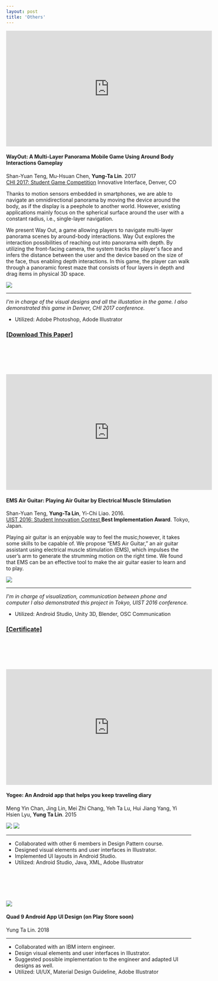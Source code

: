 ```yaml
---
layout: post
title: 'Others'
---
```


<iframe width="560" height="315" src="https://www.youtube.com/embed/_9Xy1V9iuyQ" frameborder="0" allow="accelerometer; autoplay; encrypted-media; gyroscope; picture-in-picture" allowfullscreen></iframe>

#### WayOut: A Multi-Layer Panorama Mobile Game Using Around Body Interactions Gameplay

Shan-Yuan Teng, Mu-Hsuan Chen, **Yung-Ta Lin**. 2017 <br>
[CHI 2017: Student Game Competition](https://dl.acm.org/citation.cfm?id=3048410) Innovative Interface, Denver, CO

Thanks to motion sensors embedded in smartphones, we are able to navigate an omnidirectional panorama by moving the device around the body, as if the display is a peephole to another world. However, existing applications mainly focus on the spherical surface around the user with a constant radius, i.e., single-layer navigation. 

We present Way Out, a game allowing players to navigate multi-layer panorama scenes by around-body interactions. Way Out explores the interaction possibilities of reaching out into panorama with depth. By utilizing the front-facing camera, the system tracks the player's face and infers the distance between the user and the device based on the size of the face, thus enabling depth interactions. In this game, the player can walk through a panoramic forest maze that consists of four layers in depth and drag items in physical 3D space.

<img src = "../assets/img/projects/proj-5/wayout-layers.png">

-----
_I'm in charge of the visual designs and all the illustation in the game._ 
_I also demonstrated this game in Denver, CHI 2017 conference._

- Utilized: Adobe Photoshop, Adode Illustrator

<h3><a href="../assets/wayout_chi_2017_sgc.pdf">[Download This Paper]</a></h3>

<br><br><br><br>



<iframe width="560" height="315" src="https://www.youtube.com/embed/y_U4SjE-eUI" frameborder="0" allow="accelerometer; autoplay; encrypted-media; gyroscope; picture-in-picture" allowfullscreen></iframe>

#### EMS Air Guitar: Playing Air Guitar by Electrical Muscle Stimulation

Shan-Yuan Teng, **Yung-Ta Lin**, Yi-Chi Liao. 2016. <br>
[UIST 2016: Student Innovation Contest ](https://uist.acm.org/uist2016/contest) **Best Implementation Award**. Tokyo, Japan.

Playing air guitar is an enjoyable way to feel the music;however, it takes some skills to be capable of. We propose “EMS Air Guitar,” an air guitar assistant using electrical muscle stimulation (EMS), which impulses the user’s arm to generate the strumming motion on the right time. We found that EMS can be an effective tool to make the air guitar easier to learn and to play. 

<img src = "../assets/img/projects/proj-5/ems-airguitar.jpg">

-----
_I'm in charge of visualization, communication between phone and computer_
_I also demonstrated this project in Tokyo, UIST 2016 conference._

- Utilized: Android Studio, Unity 3D, Blender, OSC Communication

<h3><a href="../assets/UIST2016_AwardsSIC.pdf">[Certificate]</a></h3>

<br><br><br><br>

<iframe width="560" height="315" src="https://www.youtube.com/embed/e7BAuHgFKwI" frameborder="0" allow="accelerometer; autoplay; encrypted-media; gyroscope; picture-in-picture" allowfullscreen></iframe>

#### Yogee: An Android app that helps you keep traveling diary

Meng Yin Chan, Jing Lin, Mei Zhi Chang, Yeh Ta Lu, Hui Jiang Yang, Yi Hsien Lyu, **Yung Ta Lin**. 2015

<img src = "../assets/img/projects/proj-5/yogee-main.png">
<img src = "../assets/img/projects/proj-5/yogee-sub.png">

-----
- Collaborated with other 6 members in Design Pattern course. 
- Designed visual elements and user interfaces in Illustrator. 
- Implemented UI layouts in Android Studio. 
- Utilized: Android Studio, Java, XML, Adobe Illustrator

<br><br><br><br>

<img src = "../assets/img/projects/proj-5/quad9.png">

#### Quad 9 Android App UI Design (on Play Store soon)

Yung Ta Lin. 2018

-----
- Collaborated with an IBM intern engineer. 
- Design visual elements and user interfaces in Illustrator. 
- Suggested possible implementation to the engineer and adapted UI designs as well. 
- Utilized: UI/UX, Material Design Guideline, Adobe Illustrator
